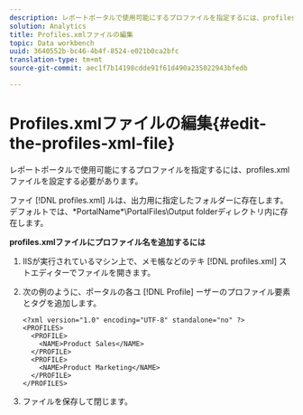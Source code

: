 ```yaml
---
description: レポートポータルで使用可能にするプロファイルを指定するには、profiles.xmlファイルを設定する必要があります。
solution: Analytics
title: Profiles.xmlファイルの編集
topic: Data workbench
uuid: 3640552b-bc46-4b4f-8524-e021b0ca2bfc
translation-type: tm+mt
source-git-commit: aec1f7b14198cdde91f61d490a235022943bfedb

---
```



# Profiles.xmlファイルの編集{#edit-the-profiles-xml-file}

レポートポータルで使用可能にするプロファイルを指定するには、profiles.xmlファイルを設定する必要があります。

ファイ [!DNL profiles.xml] ルは、出力用に指定したフォルダーに存在します。 デフォルトでは、\*PortalName*\PortalFiles\Output folderディレクトリ内に存在します。

**profiles.xmlファイルにプロファイル名を追加するには**

1. IISが実行されているマシン上で、メモ帳などのテキ [!DNL profiles.xml] ストエディターでファイルを開きます。
1. 次の例のように、ポータルの各ユ [!DNL Profile] ーザーのプロファイル要素とタグを追加します。

   ```
   <?xml version="1.0" encoding="UTF-8" standalone="no" ?>
   <PROFILES>
     <PROFILE>
       <NAME>Product Sales</NAME>
     </PROFILE>
     <PROFILE>
       <NAME>Product Marketing</NAME>
     </PROFILE>
   </PROFILES>
   ```

1. ファイルを保存して閉じます。
